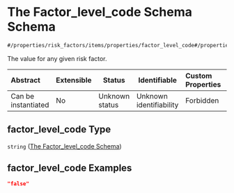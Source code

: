# The Factor_level_code Schema Schema

```txt
#/properties/risk_factors/items/properties/factor_level_code#/properties/risk_factors/items/properties/factor_level_code
```

The value for any given risk factor.


| Abstract            | Extensible | Status         | Identifiable            | Custom Properties | Additional Properties | Access Restrictions | Defined In                                                                                       |
| :------------------ | ---------- | -------------- | ----------------------- | :---------------- | --------------------- | ------------------- | ------------------------------------------------------------------------------------------------ |
| Can be instantiated | No         | Unknown status | Unknown identifiability | Forbidden         | Allowed               | none                | [policy_transaction.schema.json\*](../out/policy_transaction.schema.json "open original schema") |

## factor_level_code Type

`string` ([The Factor_level_code Schema](policy_transaction-properties-the-risk_factors-schema-the-risk-factors-schema-properties-the-factor_level_code-schema.md))

## factor_level_code Examples

```json
"false"
```
